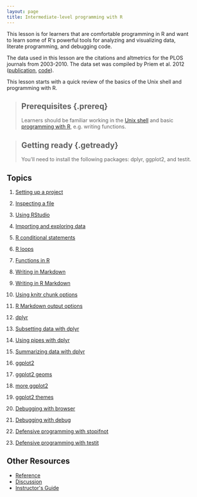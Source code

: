 ```yaml
---
layout: page
title: Intermediate-level programming with R
---
```


This lesson is for learners that are comfortable programming in R and
want to learn some of R's powerful tools for analyzing and
visualizing data, literate programming, and debugging code.

The data used in this lesson are the citations and altmetrics for the
PLOS journals from 2003-2010. The data set was compiled by Priem et
al. 2012 ([publication][priem2012], [code][priem2012code]).

[priem2012]: http://arxiv.org/abs/1203.4745
[priem2012code]: https://github.com/jasonpriem/plos_altmetrics_study

This lesson starts with a quick review of the basics of the Unix shell
and programming with R.

> ## Prerequisites {.prereq}
>
> Learners should be familiar working in the [Unix
> shell][shell-novice] and basic [programming with
> R][r-novice-inflammation], e.g. writing functions.

[shell-novice]: http://swcarpentry.github.io/shell-novice
[r-novice-inflammation]: https://swcarpentry.github.io/r-novice-inflammation/

> ## Getting ready {.getready}
>
> You'll need to install the following packages: dplyr, ggplot2, and testit.

## Topics

1.  [Setting up a project](01-project-setup.html)
1.  [Inspecting a file](02-inspect-file.html)
1.  [Using RStudio](03-rstudio.html)
1.  [Importing and exploring data](04-import-data.html)
1.  [R conditional statements]()
1.  [R loops]()
1.  [Functions in R]()

1.  [Writing in Markdown]()
1.  [Writing in R Markdown]()
1.  [Using knitr chunk options]()
1.  [R Markdown output options]()

1.  [dplyr](00-dplyr.html)
1.  [Subsetting data with dplyr]()
1.  [Using pipes with dplyr]()
1.  [Summarizing data with dplyr]()

1.  [ggplot2](00-ggplot2.html)
1.  [ggplot2 geoms]()
1.  [more ggplot2]()
1.  [ggplot2 themes]()

1.  [Debugging with browser]()
1.  [Debugging with debug]()

1.  [Defensive programming with stopifnot]()
1.  [Defensive programming with testit]()

## Other Resources

*   [Reference](reference.html)
*   [Discussion](discussion.html)
*   [Instructor's Guide](instructors.html)
